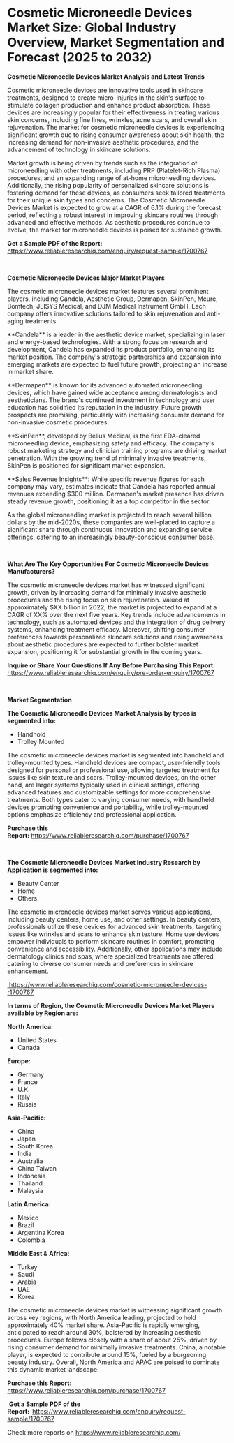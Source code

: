 <p><h1>Cosmetic Microneedle Devices Market Size: Global Industry Overview, Market Segmentation and Forecast (2025 to 2032)</h1></p><p><strong>Cosmetic Microneedle Devices Market Analysis and Latest Trends</strong></p>
<p><p>Cosmetic microneedle devices are innovative tools used in skincare treatments, designed to create micro-injuries in the skin's surface to stimulate collagen production and enhance product absorption. These devices are increasingly popular for their effectiveness in treating various skin concerns, including fine lines, wrinkles, acne scars, and overall skin rejuvenation. The market for cosmetic microneedle devices is experiencing significant growth due to rising consumer awareness about skin health, the increasing demand for non-invasive aesthetic procedures, and the advancement of technology in skincare solutions.</p><p>Market growth is being driven by trends such as the integration of microneedling with other treatments, including PRP (Platelet-Rich Plasma) procedures, and an expanding range of at-home microneedling devices. Additionally, the rising popularity of personalized skincare solutions is fostering demand for these devices, as consumers seek tailored treatments for their unique skin types and concerns. The Cosmetic Microneedle Devices Market is expected to grow at a CAGR of 6.1% during the forecast period, reflecting a robust interest in improving skincare routines through advanced and effective methods. As aesthetic procedures continue to evolve, the market for microneedle devices is poised for sustained growth.</p></p>
<p><strong>Get a Sample PDF of the Report:&nbsp;</strong> <a href="https://www.reliableresearchiq.com/enquiry/request-sample/1700767?utm_campaign=1877&utm_medium=2&utm_source=Github&utm_content=ia&utm_term=09012025&utm_id=cosmetic-microneedle-devices">https://www.reliableresearchiq.com/enquiry/request-sample/1700767</a></p>
<p>&nbsp;</p>
<p><strong>Cosmetic Microneedle Devices Major Market Players</strong></p>
<p><p>The cosmetic microneedle devices market features several prominent players, including Candela, Aesthetic Group, Dermapen, SkinPen, Mcure, Bomtech, JEISYS Medical, and DJM Medical Instrument GmbH. Each company offers innovative solutions tailored to skin rejuvenation and anti-aging treatments.</p><p>**Candela** is a leader in the aesthetic device market, specializing in laser and energy-based technologies. With a strong focus on research and development, Candela has expanded its product portfolio, enhancing its market position. The company's strategic partnerships and expansion into emerging markets are expected to fuel future growth, projecting an increase in market share.</p><p>**Dermapen** is known for its advanced automated microneedling devices, which have gained wide acceptance among dermatologists and aestheticians. The brand's continued investment in technology and user education has solidified its reputation in the industry. Future growth prospects are promising, particularly with increasing consumer demand for non-invasive cosmetic procedures.</p><p>**SkinPen**, developed by Bellus Medical, is the first FDA-cleared microneedling device, emphasizing safety and efficacy. The company's robust marketing strategy and clinician training programs are driving market penetration. With the growing trend of minimally invasive treatments, SkinPen is positioned for significant market expansion.</p><p>**Sales Revenue Insights**: While specific revenue figures for each company may vary, estimates indicate that Candela has reported annual revenues exceeding $300 million. Dermapen's market presence has driven steady revenue growth, positioning it as a top competitor in the sector.</p><p>As the global microneedling market is projected to reach several billion dollars by the mid-2020s, these companies are well-placed to capture a significant share through continuous innovation and expanding service offerings, catering to an increasingly beauty-conscious consumer base.</p></p>
<p>&nbsp;</p>
<p><strong>What Are The Key Opportunities For Cosmetic Microneedle Devices Manufacturers?</strong></p>
<p><p>The cosmetic microneedle devices market has witnessed significant growth, driven by increasing demand for minimally invasive aesthetic procedures and the rising focus on skin rejuvenation. Valued at approximately $XX billion in 2022, the market is projected to expand at a CAGR of XX% over the next five years. Key trends include advancements in technology, such as automated devices and the integration of drug delivery systems, enhancing treatment efficacy. Moreover, shifting consumer preferences towards personalized skincare solutions and rising awareness about aesthetic procedures are expected to further bolster market expansion, positioning it for substantial growth in the coming years.</p></p>
<p><strong>Inquire or Share Your Questions If Any Before Purchasing This Report:</strong> <a href="https://www.reliableresearchiq.com/enquiry/pre-order-enquiry/1700767?utm_campaign=1877&utm_medium=2&utm_source=Github&utm_content=ia&utm_term=09012025&utm_id=cosmetic-microneedle-devices">https://www.reliableresearchiq.com/enquiry/pre-order-enquiry/1700767</a></p>
<p>&nbsp;</p>
<p><strong>Market Segmentation</strong></p>
<p><strong>The Cosmetic Microneedle Devices Market Analysis by types is segmented into:</strong></p>
<p><ul><li>Handhold</li><li>Trolley Mounted</li></ul></p>
<p><p>The cosmetic microneedle devices market is segmented into handheld and trolley-mounted types. Handheld devices are compact, user-friendly tools designed for personal or professional use, allowing targeted treatment for issues like skin texture and scars. Trolley-mounted devices, on the other hand, are larger systems typically used in clinical settings, offering advanced features and customizable settings for more comprehensive treatments. Both types cater to varying consumer needs, with handheld devices promoting convenience and portability, while trolley-mounted options emphasize efficiency and professional application.</p></p>
<p><strong>Purchase this Report:&nbsp;</strong><a href="https://www.reliableresearchiq.com/purchase/1700767?utm_campaign=1877&utm_medium=2&utm_source=Github&utm_content=ia&utm_term=09012025&utm_id=cosmetic-microneedle-devices">https://www.reliableresearchiq.com/purchase/1700767</a></p>
<p>&nbsp;</p>
<p><strong>The Cosmetic Microneedle Devices Market Industry Research by Application is segmented into:</strong></p>
<p><ul><li>Beauty Center</li><li>Home</li><li>Others</li></ul></p>
<p><p>The cosmetic microneedle devices market serves various applications, including beauty centers, home use, and other settings. In beauty centers, professionals utilize these devices for advanced skin treatments, targeting issues like wrinkles and scars to enhance skin texture. Home use devices empower individuals to perform skincare routines in comfort, promoting convenience and accessibility. Additionally, other applications may include dermatology clinics and spas, where specialized treatments are offered, catering to diverse consumer needs and preferences in skincare enhancement.</p></p>
<p><a href="https://www.reliableresearchiq.com/cosmetic-microneedle-devices-r1700767?utm_campaign=1877&utm_medium=2&utm_source=Github&utm_content=ia&utm_term=09012025&utm_id=cosmetic-microneedle-devices">&nbsp;https://www.reliableresearchiq.com/cosmetic-microneedle-devices-r1700767</a></p>
<p><strong>In terms of Region, the Cosmetic Microneedle Devices Market Players available by Region are:</strong></p>
<p>
    <p> <strong> North America: </strong>
        <ul>
            <li>United States</li>
            <li>Canada</li>
        </ul>
        </p> 
    <p> <strong> Europe: </strong>
        <ul>
            <li>Germany</li>
            <li>France</li>
            <li>U.K.</li>
            <li>Italy</li>
            <li>Russia</li>
        </ul>
        </p> 
    <p> <strong> Asia-Pacific: </strong>
        <ul>
            <li>China</li>
            <li>Japan</li>
            <li>South Korea</li>
            <li>India</li>
            <li>Australia</li>
            <li>China Taiwan</li>
            <li>Indonesia</li>
            <li>Thailand</li>
            <li>Malaysia</li>
        </ul>
        </p> 
    <p> <strong> Latin America: </strong>
        <ul>
            <li>Mexico</li>
            <li>Brazil</li>
            <li>Argentina Korea</li>
            <li>Colombia</li>
        </ul>
        </p> 
    <p> <strong> Middle East & Africa: </strong>
        <ul>
            <li>Turkey</li>
            <li>Saudi</li>
            <li>Arabia</li>
            <li>UAE</li>
            <li>Korea</li>
        </ul>
    </p>
    </p>
<p><p>The cosmetic microneedle devices market is witnessing significant growth across key regions, with North America leading, projected to hold approximately 40% market share. Asia-Pacific is rapidly emerging, anticipated to reach around 30%, bolstered by increasing aesthetic procedures. Europe follows closely with a share of about 25%, driven by rising consumer demand for minimally invasive treatments. China, a notable player, is expected to contribute around 15%, fueled by a burgeoning beauty industry. Overall, North America and APAC are poised to dominate this dynamic market landscape.</p></p>
<p><strong>Purchase this Report: </strong><a href="https://www.reliableresearchiq.com/purchase/1700767?utm_campaign=1877&utm_medium=2&utm_source=Github&utm_content=ia&utm_term=09012025&utm_id=cosmetic-microneedle-devices">https://www.reliableresearchiq.com/purchase/1700767</a></p>
<p>&nbsp;<strong>Get a Sample PDF of the Report:&nbsp;&nbsp;</strong><a href="https://www.reliableresearchiq.com/enquiry/request-sample/1700767?utm_campaign=1877&utm_medium=2&utm_source=Github&utm_content=ia&utm_term=09012025&utm_id=cosmetic-microneedle-devices">https://www.reliableresearchiq.com/enquiry/request-sample/1700767</a></p>
<p><strong></strong></p>
<p>Check more reports on <a href="https://www.reliableresearchiq.com/?utm_campaign=1877&utm_medium=2&utm_source=Github&utm_content=ia&utm_term=09012025&utm_id=cosmetic-microneedle-devices">https://www.reliableresearchiq.com/</a></p>